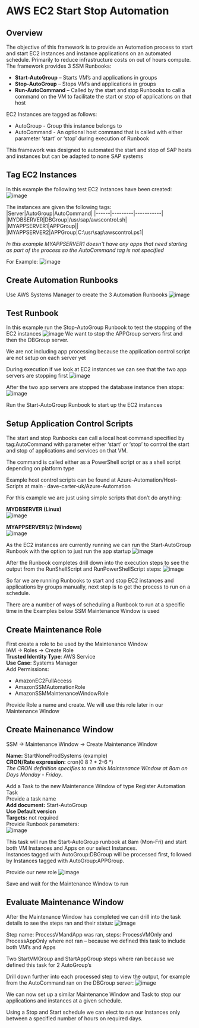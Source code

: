 # AWS EC2 Start Stop Automation
## Overview
The objective of this framework is to provide an Automation process to start and start EC2 instances and instance applications on an automated schedule. Primarily to reduce infrastructure costs on out of hours compute.<br/>
The framework provides 3 SSM Runbooks:
* **Start-AutoGroup** – Starts VM’s and applications in groups
* **Stop-AutoGroup** – Stops VM’s and applications in groups
* **Run-AutoCommand** – Called by the start and stop Runbooks to call a command on the VM to facilitate the start or stop of applications on that host

EC2 Instances are tagged as follows:
* AutoGroup <StringList> - Group this instance belongs to
* AutoCommand <String> - An optional host command that is called with either parameter ‘start’ or ‘stop’ during execution of Runbook

This framework was designed to automated the start and stop of SAP hosts and instances but can be adapted to none SAP systems

## Tag EC2 Instances
In this example the following test EC2 instances have been created:
![image](https://github.com/user-attachments/assets/54fa9671-a441-42cf-87a7-36ec4291b2d7)

The instances are given the following tags:
|Server|AutoGroup|AutoCommand|
|------|---------|-----------|
|MYDBSERVER|DBGroup|/usr/sap/awscontrol.sh|
|MYAPPSERVER1|APPGroup||
|MYAPPSERVER2|APPGroup|C:\usr\sap\awscontrol.ps1|

*In this example MYAPPSERVER1 doesn't have any apps that need starting as part of the process so the AutoCommand tag is not specified*

For Example:
![image](https://github.com/user-attachments/assets/cbf17110-3ed7-4c2d-b0e8-0ab15874b528)

## Create Automation Runbooks
Use AWS Systems Manager to create the 3 Automation Runbooks
![image](https://github.com/user-attachments/assets/a677dd5a-0c81-438f-be95-d31826a26430)

## Test Runbook
In this example run the Stop-AutoGroup Runbook to test the stopping of the EC2 instances
![image](https://github.com/user-attachments/assets/6e2391d6-30e0-44f2-85fe-bb3a7ea50c06)
We want to stop the APPGroup servers first and then the DBGroup server.

We are not including app processing because the application control script are not setup on each server yet

During execution if we look at EC2 instances we can see that the two app servers are stopping first
![image](https://github.com/user-attachments/assets/1527984d-631e-4ba9-91bc-44a92187a934)

After the two app servers are stopped the database instance then stops:
![image](https://github.com/user-attachments/assets/0e3e10b9-e975-4145-b5c3-2e21a640081e)

Run the Start-AutoGroup Runbook to start up the EC2 instances

## Setup Application Control Scripts
The start and stop Runbooks can call a local host command specified by tag:AutoCommand with parameter either ‘start’ or ‘stop’ to control the start and stop of applications and services on that VM.

The command is called either as a PowerShell script or as a shell script depending on platform type

Example host control scripts can be found at Azure-Automation/Host-Scripts at main · dave-carter-uk/Azure-Automation

For this example we are just using simple scripts that don’t do anything:

**MYDBSERVER (Linux)**<br/>
![image](https://github.com/user-attachments/assets/faf2228c-6918-45da-b285-0498372ca931)

**MYAPPSERVER1/2 (Windows)**<br/>
![image](https://github.com/user-attachments/assets/8492bb14-f28c-42f0-ae07-455b9670ad79)

As the EC2 instances are currently running we can run the Start-AutoGroup Runbook with the option to just run the app startup
![image](https://github.com/user-attachments/assets/e03e869b-46db-4afe-8489-70af39c91abb)

After the Runbook completes drill down into the execution steps to see the output from the RunShellScript and RunPowerShellScript steps:
![image](https://github.com/user-attachments/assets/9df3cfa2-f9e1-4dd3-b9b7-036e1178286a)

So far we are running Runbooks to start and stop EC2 instances and applications by groups manually, next step is to get the process to run on a schedule.

There are a number of ways of scheduling a Runbook to run at a specific time in the Examples below SSM Maintenance Window is used

## Create Maintenance Role
First create a role to be used by the Maintenance Window<br/>
IAM -> Roles -> Create Role<br/>
**Trusted Identity Type**: AWS Service<br/>
**Use Case**: Systems Manager<br/>
Add Permissions:<br/>
* AmazonEC2FullAccess<br/>
*	AmazonSSMAutomationRole<br/>
* AmazonSSMMaintenanceWindowRole<br/>

Provide Role a name and create. We will use this role later in our Maintenance Window

## Create Mainenance Window
SSM -> Maintenance Window -> Create Maintenance Window

**Name:** StartNoneProdSystems (example)<br/>
**CRON/Rate expression:** cron(0 8 ? * 2-6 *)<br/>
*The CRON definition specifies to run this Maintenance Window at 8am on Days Monday - Friday*.<br/>

Add a Task to the new Maintenance Window of type Register Automation Task<br/>
Provide a task name<br/>
**Add document:** Start-AutoGroup<br/>
**Use Default version**<br/>
**Targets:** not required<br/>
Provide Runbook parameters:<br/>
![image](https://github.com/user-attachments/assets/dcd2b58b-97f7-4af6-8a29-882655b48ba5)

This task will run the Start-AutoGroup runbook at 8am (Mon-Fri) and start both VM Instances and Apps on our select Instances.<br/>
Instances tagged with AutoGroup:DBGroup will be processed first, followed by Instances tagged with AutoGroup:APPGroup.

Provide our new role
![image](https://github.com/user-attachments/assets/16dcb5a7-40ce-4805-b066-a40a322d60f1)

Save and wait for the Maintenance Window to run

## Evaluate Maintenance Window
After the Maintenance Window has completed we can drill into the task details to see the steps ran and their status:
![image](https://github.com/user-attachments/assets/1e1c1565-7669-4c50-a7e8-30e70442680c)

Step name: ProcessVMandApp was ran, steps: ProcessVMOnly and ProcessAppOnly where not ran – because we defined this task to include both VM’s and Apps

Two StartVMGroup and StartAppGroup steps where ran because we defined this task for 2 AutoGroup’s

Drill down further into each processed step to view the output, for example from the AutoCommand ran on the DBGroup server:
![image](https://github.com/user-attachments/assets/eed72d2f-371d-4211-bd08-6a982c4640ec)

We can now set up a similar Maintenance Window and Task to stop our applications and instances at a given schedule.

Using a Stop and Start schedule we can elect to run our Instances only between a specified number of hours on required days.












